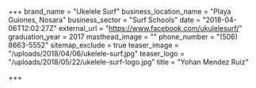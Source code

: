 +++
brand_name = "Ukelele Surf"
business_location_name = "Playa Guiones, Nosara"
business_sector = "Surf Schools"
date = "2018-04-06T12:02:27Z"
external_url = "https://www.facebook.com/ukulelesurf/"
graduation_year = 2017
masthead_image = ""
phone_number = "(506) 8663-5552"
sitemap_exclude = true
teaser_image = "/uploads/2018/04/06/ukelele-surf.jpg"
teaser_logo = "/uploads/2018/05/22/ukelele-surf-logo.jpg"
title = "Yohan Mendez Ruiz"

+++
